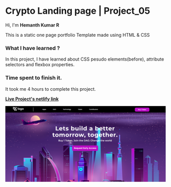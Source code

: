 # **Crypto Landing page | Project_05**

Hi, I'm **Hemanth Kumar R**

This is a static one page portfolio Template made using HTML & CSS

### **What I have learned ?**

In this project, I have learned about CSS pesudo elements(before), attribute selectors and flexbox properties.

### **Time spent to finish it.**

It took me 4 hours to complete this project.

**[Live Project's netlify link](https://magical-licorice-26f5a1.netlify.app/ "Project link")**

[![Project ScreenShot](./Screenshot.png)](https://magical-licorice-26f5a1.netlify.app/ "Project link")
